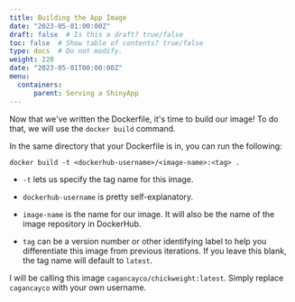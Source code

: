```yaml
---
title: Building the App Image
date: "2023-05-01:00:00Z"
draft: false  # Is this a draft? true/false
toc: false  # Show table of contents? true/false
type: docs  # Do not modify.
weight: 220
date: "2023-05-01T00:00:00Z"
menu:
  containers:
      parent: Serving a ShinyApp
---
```


Now that we've written the Dockerfile, it's time to build our image! To do that, we will use the `docker build` command.

In the same directory that your Dockerfile is in, you can run the following:

```
docker build -t <dockerhub-username>/<image-name>:<tag> .
```

- `-t` lets us specify the tag name for this image.

- `dockerhub-username` is pretty self-explanatory.

- `image-name` is the name for our image. It will also be the name of the image repository in DockerHub.

- `tag` can be a version number or other identifying label to help you differentiate this image from previous iterations. If you leave this blank, the tag name will default to `latest`.


I will be calling this image `cagancayco/chickweight:latest`. Simply replace `cagancayco` with your own username.